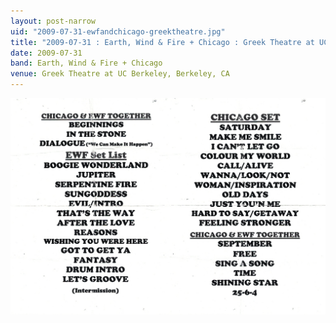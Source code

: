 ```yaml
---
layout: post-narrow
uid: "2009-07-31-ewfandchicago-greektheatre.jpg"
title: "2009-07-31 : Earth, Wind & Fire + Chicago : Greek Theatre at UC Berkeley, Berkeley, CA"
date: 2009-07-31
band: Earth, Wind & Fire + Chicago
venue: Greek Theatre at UC Berkeley, Berkeley, CA
---
```


<div class="showcase">
  <img src="/img/2009/07/20090731-EWFAndChicago-GreekTheatre.jpg" alt="2009-07-31-ewfandchicago-greektheatre.jpg">
</div>

